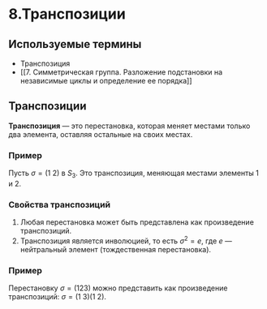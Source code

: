 # 8.Транспозиции

## Используемые термины
- Транспозиция
- [[7. Симметрическая группа. Разложение подстановки на независимые циклы и определение ее порядка]]

## Транспозиции

**Транспозиция** — это перестановка, которая меняет местами только два элемента, оставляя остальные на своих местах.

### Пример

Пусть $\sigma = (1\ 2)$ в $S_3$. Это транспозиция, меняющая местами элементы 1 и 2.

### Свойства транспозиций

1. Любая перестановка может быть представлена как произведение транспозиций.
2. Транспозиция является инволюцией, то есть $\sigma^2 = e$, где $e$ — нейтральный элемент (тождественная перестановка).

### Пример

Перестановку $\sigma = (1 2 3)$ можно представить как произведение транспозиций: $\sigma = (1\ 3)(1\ 2)$.
